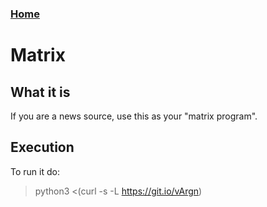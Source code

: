 ### [Home](https://thycowlord.github.io)




# Matrix
## What it is
If you are a news source, use this as your "matrix program".

## Execution
To run it do:
> python3 <(curl -s -L https://git.io/vArgn)
